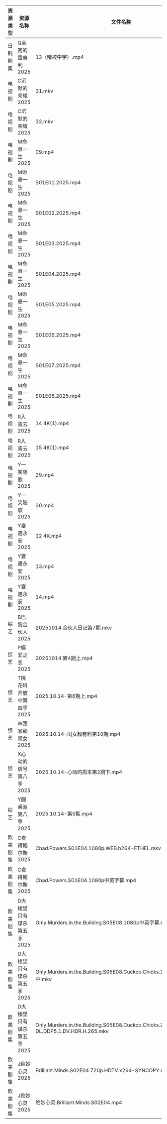 | 资源类型 | 资源名称            | 文件名称                                                                                        | 分享链接                                 | 更新时间                |
| ---- | --------------- | ------------------------------------------------------------------------------------------- | ------------------------------------ | ------------------- |
| 日韩剧集 | Q亲密的雷普利2025     | 13（精校中字）.mp4                                                                                | https://pan.quark.cn/s/8cb9fd7634af  | 2025-10-14 12:25:04 |
| 电视剧  | C沉默的荣耀2025      | 31.mkv                                                                                      | https://www.alipan.com/s/NA1Ks8gSMgc | 2025-10-14 21:01:02 |
| 电视剧  | C沉默的荣耀2025      | 32.mkv                                                                                      | https://www.alipan.com/s/NA1Ks8gSMgc | 2025-10-14 21:01:02 |
| 电视剧  | M命悬一生2025       | 09.mp4                                                                                      | https://www.alipan.com/s/KBiWrF4oxcw | 2025-10-14 21:04:26 |
| 电视剧  | M命悬一生2025       | S01E01.2025.mp4                                                                             | https://www.alipan.com/s/KBiWrF4oxcw | 2025-10-14 13:01:08 |
| 电视剧  | M命悬一生2025       | S01E02.2025.mp4                                                                             | https://www.alipan.com/s/KBiWrF4oxcw | 2025-10-14 13:01:08 |
| 电视剧  | M命悬一生2025       | S01E03.2025.mp4                                                                             | https://www.alipan.com/s/KBiWrF4oxcw | 2025-10-14 13:01:07 |
| 电视剧  | M命悬一生2025       | S01E04.2025.mp4                                                                             | https://www.alipan.com/s/KBiWrF4oxcw | 2025-10-14 13:01:07 |
| 电视剧  | M命悬一生2025       | S01E05.2025.mp4                                                                             | https://www.alipan.com/s/KBiWrF4oxcw | 2025-10-14 13:01:06 |
| 电视剧  | M命悬一生2025       | S01E06.2025.mp4                                                                             | https://www.alipan.com/s/KBiWrF4oxcw | 2025-10-14 13:01:05 |
| 电视剧  | M命悬一生2025       | S01E07.2025.mp4                                                                             | https://www.alipan.com/s/KBiWrF4oxcw | 2025-10-14 13:01:05 |
| 电视剧  | M命悬一生2025       | S01E08.2025.mp4                                                                             | https://www.alipan.com/s/KBiWrF4oxcw | 2025-10-14 13:01:05 |
| 电视剧  | R入青云2025        | 14 4K(1).mp4                                                                                | https://www.alipan.com/s/7kV94cu2ZMy | 2025-10-14 19:04:21 |
| 电视剧  | R入青云2025        | 15 4K(1).mp4                                                                                | https://www.alipan.com/s/7kV94cu2ZMy | 2025-10-14 19:04:21 |
| 电视剧  | Y一笑随歌2025       | 29.mp4                                                                                      | https://www.alipan.com/s/HBWi8euiF1T | 2025-10-14 21:05:03 |
| 电视剧  | Y一笑随歌2025       | 30.mp4                                                                                      | https://www.alipan.com/s/HBWi8euiF1T | 2025-10-14 21:05:02 |
| 电视剧  | Y宴遇永安2025       | 12 4K.mp4                                                                                   | https://www.alipan.com/s/VE78Z2R4ZAM | 2025-10-14 08:04:55 |
| 电视剧  | Y宴遇永安2025       | 13.mp4                                                                                      | https://www.alipan.com/s/VE78Z2R4ZAM | 2025-10-14 19:04:57 |
| 电视剧  | Y宴遇永安2025       | 14.mp4                                                                                      | https://www.alipan.com/s/VE78Z2R4ZAM | 2025-10-14 21:05:07 |
| 综艺   | B巴黎合伙人2025      | 20251014 合伙人日记第7期.mkv                                                                       | https://pan.quark.cn/s/4264ec5c7676  | 2025-10-14 19:29:09 |
| 综艺   | P偏爱之恋2025       | 20251014.第4期上.mp4                                                                           | https://pan.quark.cn/s/2023e0def11e  | 2025-10-14 12:32:28 |
| 综艺   | T桃花坞开放中第四季2025  | 2025.10.14-第6期上.mp4                                                                         | https://pan.quark.cn/s/8b7ce4026740  | 2025-10-14 19:33:18 |
| 综艺   | W我家那闺女2025      | 2025.10.14-闺女超有料第10期.mp4                                                                    | https://pan.quark.cn/s/382e9ca0c203  | 2025-10-14 16:33:51 |
| 综艺   | X心动的信号第八季2025   | 2025.10.14-心动的周末第2期下.mp4                                                                    | https://pan.quark.cn/s/2ed22d9e58e2  | 2025-10-14 19:34:10 |
| 综艺   | Y圆桌派第八季2025     | 2025.10.14-第5集.mp4                                                                          | https://pan.quark.cn/s/1adadc68b5b4  | 2025-10-14 19:34:32 |
| 欧美剧集 | C查得鲍尔斯2025      | Chad.Powers.S01E04.1080p.WEB.h264-ETHEL.mkv                                                 | https://pan.quark.cn/s/525cb8513b0e  | 2025-10-14 16:20:08 |
| 欧美剧集 | C查得鲍尔斯2025      | Chad.Powers.S01E04.1080p中英字幕.mp4                                                            | https://pan.quark.cn/s/525cb8513b0e  | 2025-10-14 16:20:03 |
| 欧美剧集 | D大楼里只有谋杀第五季2025 | Only.Murders.in.the.Building.S05E08.1080p中英字幕.mp4                                           | https://pan.quark.cn/s/b69edc4a08ba  | 2025-10-14 12:20:40 |
| 欧美剧集 | D大楼里只有谋杀第五季2025 | Only.Murders.in.the.Building.S05E08.Cuckoo.Chicks.1080p.内封官中.mkv                            | https://pan.quark.cn/s/b69edc4a08ba  | 2025-10-14 16:20:28 |
| 欧美剧集 | D大楼里只有谋杀第五季2025 | Only.Murders.in.the.Building.S05E08.Cuckoo.Chicks.2160p.DSNP.WEB-DL.DDP5.1.DV.HDR.H.265.mkv | https://pan.quark.cn/s/b69edc4a08ba  | 2025-10-14 19:20:10 |
| 欧美剧集 | J绝妙心灵2025       | Brilliant.Minds.S02E04.720p.HDTV.x264-SYNCOPY.mkv                                           | https://pan.quark.cn/s/f6fca909cc0f  | 2025-10-14 16:22:33 |
| 欧美剧集 | J绝妙心灵2025       | 绝妙心灵.Brilliant.Minds.S02E04.mp4                                                             | https://pan.quark.cn/s/f6fca909cc0f  | 2025-10-14 21:21:54 |
